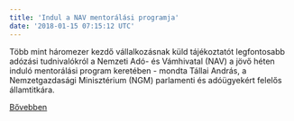 ```yaml
---
title: 'Indul a NAV mentorálási programja'
date: '2018-01-15 07:15:12 UTC'
---
```


Több mint háromezer kezdő vállalkozásnak küld tájékoztatót legfontosabb adózási tudnivalókról a Nemzeti Adó- és Vámhivatal (NAV) a jövő héten induló mentorálási program keretében - mondta Tállai András, a Nemzetgazdasági Minisztérium (NGM) parlamenti és adóügyekért felelős államtitkára.


[Bővebben](http://ift.tt/2r8aSm7)
